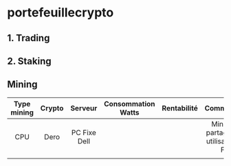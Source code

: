 # portefeuillecrypto

## 1. Trading

## 2. Staking

## Mining

| Type mining | Crypto | Serveur | Consommation Watts | Rentabilité | Commentaire 
:---:|:---:|:---:|:---: | :---: | :---:
| CPU |  Dero | PC Fixe Dell |    |     | Mining en partage avec utilisation PC Fixe
| | | | |
